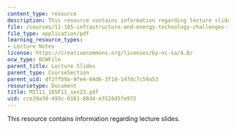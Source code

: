 ```yaml
---
content_type: resource
description: This resource contains information regarding lecture slides.
file: /courses/11-165-infrastructure-and-energy-technology-challenges-fall-2011/cce39a38493c016188d4e352845fe972_MIT11_165F11_ses23.pdf
file_type: application/pdf
learning_resource_types:
- Lecture Notes
license: https://creativecommons.org/licenses/by-nc-sa/4.0/
ocw_type: OCWFile
parent_title: Lecture Slides
parent_type: CourseSection
parent_uid: df2ffb9a-9fe4-64d6-3f10-147dc7c59a53
resourcetype: Document
title: MIT11_165F11_ses23.pdf
uid: cce39a38-493c-0161-88d4-e352845fe972
---
```

This resource contains information regarding lecture slides.